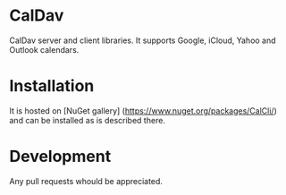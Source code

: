 # CalDav
CalDav server and client libraries. It supports Google, iCloud, Yahoo and Outlook calendars.

# Installation

It is hosted on [NuGet gallery] (https://www.nuget.org/packages/CalCli/) and can be installed as is described there.

# Development

Any pull requests whould be appreciated.
